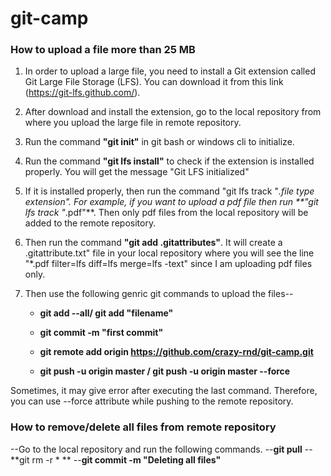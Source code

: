 # git-camp

### How to upload a file more than 25 MB

1. In order to upload a large file, you need to install a Git extension called Git Large File Storage (LFS). You can download 
it from this link (https://git-lfs.github.com/).

2. After download and install the extension, go to the local repository from where you upload the large file in remote repository.

3. Run the command **"git init"** in git bash or windows cli to initialize.

4. Run the command **"git lfs install"** to check if the extension is installed properly. You will get the message "Git LFS initialized"

5. If it is installed properly, then run the command "git lfs track "*.file type extension". For example, if you want to upload a pdf file then run **"git lfs track "*.pdf"**. Then only pdf files from the local repository will be added to the remote repository.

6. Then run the command **"git add .gitattributes"**. It will create a .gitattribute.txt" file in your local repository where you will
see the  line "*.pdf filter=lfs diff=lfs merge=lfs -text" since I am uploading pdf files only.

7. Then use the following genric git commands to upload the files--
  
   - **git add --all/ git add "filename"**
  
   - **git commit -m "first commit"**
   
   - **git remote add origin https://github.com/crazy-rnd/git-camp.git**
   
   - **git push -u origin master /  git push -u origin master --force**
   
 Sometimes, it may give error after executing the last command. Therefore, you can use --force attribute while pushing to the remote repository.


### How to remove/delete all files from remote repository

 --Go to the local repository and run the following commands.
 --**git pull**
 --**git rm -r * **
 --**git commit -m "Deleting all files"**
